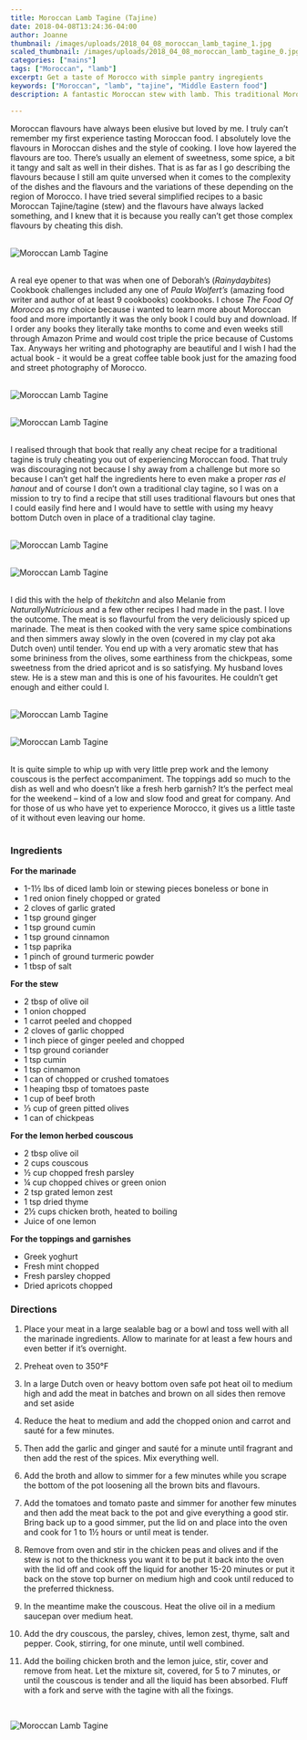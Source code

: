 ```yaml
---
title: Moroccan Lamb Tagine (Tajine)
date: 2018-04-08T13:24:36-04:00
author: Joanne
thumbnail: /images/uploads/2018_04_08_moroccan_lamb_tagine_1.jpg
scaled_thumbnail: /images/uploads/2018_04_08_moroccan_lamb_tagine_0.jpg
categories: ["mains"]
tags: ["Moroccan", "lamb"]
excerpt: Get a taste of Morocco with simple pantry ingregients
keywords: ["Moroccan", "lamb", "tajine", "Middle Eastern food"]
description: A fantastic Moroccan stew with lamb. This traditional Moroccan dish is full of complex, aromatic flavours

---
```


Moroccan flavours have always been elusive but loved by me.  I truly can’t remember my first experience tasting Moroccan food. I absolutely love the flavours in Moroccan dishes and the style of cooking. I love how layered the flavours are too. There’s usually an element of sweetness, some spice, a bit it tangy and salt as well in their dishes. That is as far as I go describing the flavours because I still am quite unversed when it comes to the complexity of the dishes and the flavours and the variations of these depending on the region of Morocco. I have tried several simplified recipes to a basic Moroccan Tajine/tagine (stew) and the flavours have always lacked something, and I knew that it is because you really can’t get those complex flavours by cheating this dish.
</br>
</br>

![Moroccan Lamb Tagine](/images/uploads/2018_04_08_moroccan_lamb_tagine_2.jpg)
</br>
</br>

A real eye opener to that was when one of Deborah’s (_Rainydaybites_) Cookbook challenges included any one of _Paula Wolfert’s_ (amazing food writer and author of at least 9 cookbooks) cookbooks. I chose _The Food Of Morocco_ as my choice because i wanted to learn more about Moroccan food and more importantly it was the only book I could buy and download.  If I order any books they literally take months to come and even weeks still through Amazon Prime and would cost triple the price because of Customs Tax. Anyways her writing and photography are beautiful and I wish I had the actual book - it would be a great coffee table book just for the amazing food and street photography of Morocco.
</br>
</br>

![Moroccan Lamb Tagine](/images/uploads/2018_04_08_moroccan_lamb_tagine_3.jpg)
</br>
</br>

![Moroccan Lamb Tagine](/images/uploads/2018_04_08_moroccan_lamb_tagine_4.jpg)
</br>
</br>

I realised through that book that really any cheat recipe for a traditional tagine is truly cheating you out of experiencing Moroccan food. That truly was discouraging not because I shy away from a challenge but more so because I can’t get half the ingredients here to even make a proper _ras el hanout_ and of course I don’t own a traditional clay tagine, so I was on a mission to try to find a recipe that still uses traditional flavours but ones that I could easily find here and I would have to settle with using my heavy bottom Dutch oven in place of a traditional clay tagine.
</br>
</br>

![Moroccan Lamb Tagine](/images/uploads/2018_04_08_moroccan_lamb_tagine_5.jpg)
</br>
</br>

![Moroccan Lamb Tagine](/images/uploads/2018_04_08_moroccan_lamb_tagine_6.jpg)
</br>
</br> 

I did this with the help of _thekitchn_ and also Melanie from _NaturallyNutricious_ and a few other recipes I had made in the past. I love the outcome. The meat is so flavourful from the very deliciously spiced up marinade. The meat is then cooked with the very same spice combinations and then simmers away slowly in the oven (covered in my clay pot aka Dutch oven) until tender. You end up with a very aromatic stew that has some brininess from the olives, some earthiness from the chickpeas, some sweetness from the dried apricot and is so satisfying. My husband loves stew. He is a stew man and this is one of his favourites. He couldn’t get enough and either could I.
</br>
</br>

![Moroccan Lamb Tagine](/images/uploads/2018_04_08_moroccan_lamb_tagine_7.jpg)
</br>
</br>

![Moroccan Lamb Tagine](/images/uploads/2018_04_08_moroccan_lamb_tagine_8.jpg)
</br>
</br>

It is quite simple to whip up with very little prep work and the lemony couscous is the perfect accompaniment. The toppings add so much to the dish as well and who doesn’t like a fresh herb garnish? It’s the perfect meal for the weekend – kind of a low and slow food and great for company. And for those of us who have yet to experience Morocco, it gives us a little taste of it without even leaving our home.
</br>
</br>

### Ingredients  

__For the marinade__

* <span itemprop="ingredients"> 1-1&frac12; lbs of diced lamb loin or stewing pieces boneless or bone in</span>
* <span itemprop="ingredients"> 1 red onion finely chopped or grated </span>
* <span itemprop="ingredients"> 2 cloves of garlic grated </span>
* <span itemprop="ingredients"> 1 tsp ground ginger </span>
* <span itemprop="ingredients"> 1 tsp ground cumin</span>
* <span itemprop="ingredients"> 1 tsp ground cinnamon</span>
* <span itemprop="ingredients"> 1 tsp paprika </span>
* <span itemprop="ingredients"> 1 pinch of ground turmeric powder </span>
* <span itemprop="ingredients"> 1 tbsp of salt </span>

__For the stew__

* <span itemprop="ingredients"> 2 tbsp of olive oil </span>
* <span itemprop="ingredients"> 1 onion chopped </span>
* <span itemprop="ingredients"> 1 carrot peeled and chopped </span>
* <span itemprop="ingredients"> 2 cloves of garlic chopped </span>
* <span itemprop="ingredients"> 1 inch piece of ginger peeled and chopped </span>
* <span itemprop="ingredients"> 1 tsp ground coriander </span>
* <span itemprop="ingredients"> 1 tsp cumin</span>
* <span itemprop="ingredients"> 1 tsp cinnamon</span>
* <span itemprop="ingredients"> 1 can of chopped or crushed tomatoes </span>
* <span itemprop="ingredients"> 1 heaping tbsp of tomatoes paste </span>
* <span itemprop="ingredients"> 1 cup of beef broth </span>
* <span itemprop="ingredients"> &frac13; cup of green pitted olives </span>
* <span itemprop="ingredients"> 1 can of chickpeas </span>

__For the lemon herbed couscous__

* 2 tbsp olive oil 
* 2 cups couscous 
* &frac12; cup chopped fresh parsley
* &frac14; cup chopped chives or green onion 
* 2 tsp grated lemon zest
* 1 tsp dried thyme
* 2&frac12; cups chicken broth, heated to boiling
* Juice of one lemon 

__For the toppings and garnishes__

* Greek yoghurt 
* Fresh mint chopped 
* Fresh parsley chopped 
* Dried apricots chopped 

### Directions 

1. Place your meat in a large sealable bag or a bowl and toss well with all the marinade ingredients.  Allow to marinate for at least a few hours and even better if it’s overnight. 

2. Preheat oven to 350&deg;F 

3. In a large Dutch oven or heavy bottom oven safe pot heat oil to medium high and add the meat in batches and brown on all sides then remove and set aside
 
4. Reduce the heat to medium and add the chopped onion and carrot and sauté for a few minutes. 

5. Then add the garlic and ginger and sauté for a minute until fragrant and then add the rest of the spices.  Mix everything well. 

6. Add the broth and allow to simmer for a few minutes while you scrape the bottom of the pot loosening all the brown bits and flavours. 

7. Add the tomatoes and tomato paste and simmer for another few minutes and then add the meat back to the pot and give everything a good stir. Bring back up to a good simmer, put the lid on and place into the oven and cook for 1 to 1&frac12; hours or until meat is tender. 

8. Remove from oven and stir in the chicken peas and olives and if the stew is not to the thickness you want it to be put it back into the oven with the lid off and cook off the liquid for another 15-20 minutes or put it back on the stove top burner on medium high and cook until reduced to the preferred thickness. 

9. In the meantime make the couscous. Heat the olive oil in a medium saucepan over medium heat.

10. Add the dry couscous, the parsley, chives, lemon zest, thyme, salt and pepper. Cook, stirring, for one minute, until well combined. 

11. Add the boiling chicken broth and the lemon juice, stir, cover and remove from heat. Let the mixture sit, covered, for 5 to 7 minutes, or until the couscous is tender and all the liquid has been absorbed. Fluff with a fork and serve with the tagine with all the fixings.

</br>

![Moroccan Lamb Tagine](/images/uploads/2018_04_08_moroccan_lamb_tagine_9.jpg)
